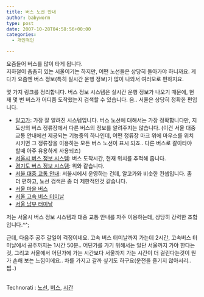 ```yaml
---
title: 버스 노선 안내
author: babyworm
type: post
date: 2007-10-28T04:58:56+00:00
categories:
  - 개인적인

---
```

요즘들어 버스를 많이 타게 됩니다.  
지하철이 촘촘히 있는 서울이기는 하지만, 어떤 노선들은 상당히 돌아가야 하니까요. 게다가 요즘엔 버스 정보(특히 실시간 운행 정보)가 많이 나와서 여러모로 편하지요.

몇 가지 링크를 정리합니다. 버스 정보 시스템은 실시간 운행 정보가 나오기 때문에, 현재 몇 번 버스가 어디쯤 도착했는지 검색할 수 있습니다. 음.. 서울은 상당히 정확한 편입니다.

  * [알고가][1]: 가장 잘 알려진 시스템입니다. 버스 노선에 대해서는 가장 정확합니다만, 지도상의 버스 정류장에서 다른 버스의 정보를 알려주지는 않습니다. (이건 서울 대중 교통 안내에선 제공되는 기능중의 하나인데, 어떤 정류장 마크 위에 마우스를 위치시키면 그 정류장을 이용하는 모든 버스 노선이 표시 되죠.. 다른 버스로 갈아타야 할때 아주 유용하게 사용되죠)
  * [서울시 버스 정보 시스템][2]: 버스 도착시간, 현재 위치를 추적해 줍니다.
  * [경기도 버스 정보 시스템][3]: 위와 같습니다.
  * [서울 대중 교통 안내][4]: 서울시에서 운영하는 건데, 알고가와 비슷한 컨셉입니다. 좀 더 편하고, 노선 검색은 좀 더 제한적인것 같습니다.
  * [서울 마을 버스][5]
  * [서울 고속 버스 터미날][6]
  * [서울 남부 터미날][7]

저는 서울시 버스 정보 시스템과 대중 교통 안내를 자주 이용하는데, 상당히 강력한 조합입니다.^^;

근데, 다음주 공주 갈일이 걱정이네요. 고속 버스 터미날까지 가는데 2시간, 고속버스 터미날에서 공주까지는 1시간 50분.. 어딘가를 가기 위해서는 일단 서울까지 가야 한다는 것, 그리고 서울에서 어딘가에 가는 시간보다 서울까지 가는 시간이 더 걸린다는것이 뭔가 손해 보는 느낌이에요.. 차를 가지고 갈까 싶기도 하구요(운전을 즐기지 않아서리.. 쩝..)

<p class="zoundry_bw_tags">
  <!-- Tag links generated by Zoundry Blog Writer. Do not manually edit. http://www.zoundry.com -->
  
  <br /> <span class="ztags"><span class="ztagspace">Technorati</span> : <a href="http://technorati.com/tag/%EB%85%B8%EC%84%A0" class="ztag" rel="tag">노선</a>, <a href="http://technorati.com/tag/%EB%B2%84%EC%8A%A4" class="ztag" rel="tag">버스</a>, <a href="http://technorati.com/tag/%EC%8B%9C%EA%B0%84" class="ztag" rel="tag">시간</a></span>
</p>

 [1]: http://www.algoga.go.kr/
 [2]: http://www.bis.go.kr/
 [3]: http://www.gbis.go.kr/
 [4]: http://bus.seoul.go.kr/MapService/main.asp
 [5]: http://www.stownbus.co.kr/
 [6]: http://www.exterminal.co.kr/
 [7]: http://www.nambuterminal.co.kr/

